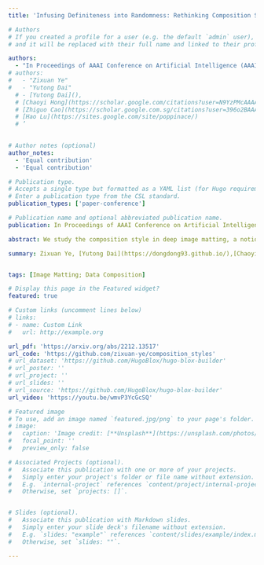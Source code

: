 ```yaml
---
title: 'Infusing Definiteness into Randomness: Rethinking Composition Styles for Deep Image Matting'

# Authors
# If you created a profile for a user (e.g. the default `admin` user), write the username (folder name) here
# and it will be replaced with their full name and linked to their profile.

authors:
  - "In Proceedings of AAAI Conference on Artificial Intelligence (AAAI 2023)"
# authors:
#   - "Zixuan Ye"
#   - "Yutong Dai"  
  # - [Yutong Dai](),
  # [Chaoyi Hong](https://scholar.google.com/citations?user=N9YzPMcAAAAJ&hl=zh-CN),
  # [Zhiguo Cao](https://scholar.google.com.sg/citations?user=396o2BAAAAAJ&hl=zh-CN),
  # [Hao Lu](https://sites.google.com/site/poppinace/)
  # ’
  

# Author notes (optional)
author_notes:
  - 'Equal contribution'
  - 'Equal contribution'

# Publication type.
# Accepts a single type but formatted as a YAML list (for Hugo requirements).
# Enter a publication type from the CSL standard.
publication_types: ['paper-conference']

# Publication name and optional abbreviated publication name.
publication: In Proceedings of AAAI Conference on Artificial Intelligence (AAAI 2023)

abstract: We study the composition style in deep image matting, a notion that characterizes a data generation flow on how to exploit limited foregrounds and random backgrounds to form a training dataset. Prior art executes this flow in a completely random manner by simply going through the foreground pool or by optionally combining two foregrounds before foreground-background composition. In this work, we first show that naive foreground combination can be problematic and therefore derive an alternative formulation to reasonably combine foregrounds. Our second contribution is an observation that matting performance can benefit from a certain occurrence frequency of combined foregrounds and their associated source foregrounds during training. Inspired by this, we introduce a novel composition style that binds the source and combined foregrounds in a definite triplet. In addition, we also find that different orders of foreground combination lead to different foreground patterns, which further inspires a quadruplet-based composition style. Results under controlled experiments on four matting baselines show that our composition styles outperform existing ones and invite consistent performance improvement on both composited and real-world datasets. 

summary: Zixuan Ye, [Yutong Dai](https://dongdong93.github.io/),[Chaoyi Hong](https://scholar.google.com/citations?user=N9YzPMcAAAAJ&hl=zh-CN), [Zhiguo Cao](https://scholar.google.com.sg/citations?user=396o2BAAAAAJ&hl=zh-CN),[Hao Lu](https://sites.google.com/site/poppinace/)


tags: [Image Matting; Data Composition]

# Display this page in the Featured widget?
featured: true

# Custom links (uncomment lines below)
# links:
# - name: Custom Link
#   url: http://example.org

url_pdf: 'https://arxiv.org/abs/2212.13517'
url_code: 'https://github.com/zixuan-ye/composition_styles'
# url_dataset: 'https://github.com/HugoBlox/hugo-blox-builder'
# url_poster: ''
# url_project: ''
# url_slides: ''
# url_source: 'https://github.com/HugoBlox/hugo-blox-builder'
url_video: 'https://youtu.be/wmvP3YcGcSQ'

# Featured image
# To use, add an image named `featured.jpg/png` to your page's folder.
# image:
#   caption: 'Image credit: [**Unsplash**](https://unsplash.com/photos/pLCdAaMFLTE)'
#   focal_point: ''
#   preview_only: false

# Associated Projects (optional).
#   Associate this publication with one or more of your projects.
#   Simply enter your project's folder or file name without extension.
#   E.g. `internal-project` references `content/project/internal-project/index.md`.
#   Otherwise, set `projects: []`.


# Slides (optional).
#   Associate this publication with Markdown slides.
#   Simply enter your slide deck's filename without extension.
#   E.g. `slides: "example"` references `content/slides/example/index.md`.
#   Otherwise, set `slides: ""`.

---
```


<!-- {{% callout note %}}
Click the _Cite_ button above to demo the feature to enable visitors to import publication metadata into their reference management software.
{{% /callout %}}

{{% callout note %}}
Create your slides in Markdown - click the _Slides_ button to check out the example.
{{% /callout %}}

Add the publication's **full text** or **supplementary notes** here. You can use rich formatting such as including [code, math, and images](https://docs.hugoblox.com/content/writing-markdown-latex/). -->
